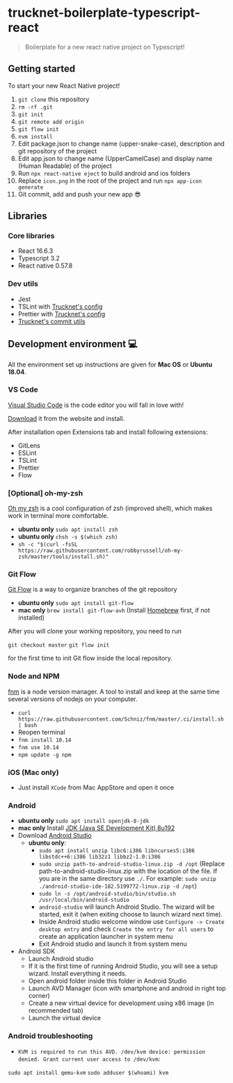 # trucknet-boilerplate-typescript-react

> Boilerplate for a new react native project on Typescript!

## Getting started

To start your new React Native project!

1. `git clone` this repository
2. `rm -rf .git`
3. `git init`
4. `git remote add origin`
5. `git flow init`
6. `nvm install`
7. Edit package.json to change name (upper-snake-case), description and git repository of the project
8. Edit app.json to change name (UpperCamelCase) and display name (Human Readable) of the project
9. Run `npx react-native eject` to build android and ios folders
10. Replace `icon.png` in the root of the project and run `npx app-icon generate`
11. Git commit, add and push your new app 😎

## Libraries

### Core libraries

- React 16.6.3
- Typescript 3.2
- React native 0.57.8

### Dev utils

- Jest
- TSLint with [Trucknet's config](https://github.com/trucknet-io/tslint-config-trucknet-io)
- Prettier with [Trucknet's config](https://github.com/trucknet-io/prettier-config-trucknet-io)
- [Trucknet's commit utils](https://github.com/trucknet-io/trucknet-commit)

## Development environment 💻

All the environment set up instructions are given for **Mac OS** or **Ubuntu 18.04**.

### VS Code

[Visual Studio Code](https://code.visualstudio.com/) is the code editor you will fall in love with!

[Download](https://code.visualstudio.com/#alt-downloads) it from the website and install.

After installation open Extensions tab and install following extensions:

- GitLens
- ESLint
- TSLint
- Prettier
- Flow

### [Optional] oh-my-zsh

[Oh my zsh](https://github.com/robbyrussell/oh-my-zsh) is a cool configuration of zsh (improved shell), which makes work in terminal more comfortable.

- **ubuntu only** `sudo apt install zsh`
- **ubuntu only** `chsh -s $(which zsh)`
- `sh -c "$(curl -fsSL https://raw.githubusercontent.com/robbyrussell/oh-my-zsh/master/tools/install.sh)"`

### Git Flow

[Git Flow](https://danielkummer.github.io/git-flow-cheatsheet/) is a way to organize branches of the git repository

- **ubuntu only** `sudo apt install git-flow`
- **mac only** `brew install git-flow-avh` (Install [Homebrew](https://brew.sh) first, if not installed)

After you will clone your working repository, you need to run

`git checkout master`
`git flow init`

for the first time to init Git flow inside the local repository.

### Node and NPM

[fnm](https://github.com/Schniz/fnm) is a node version manager. A tool to install and keep at the same time several versions of nodejs on your computer.

- `curl https://raw.githubusercontent.com/Schniz/fnm/master/.ci/install.sh | bash`
- Reopen terminal
- `fnm install 10.14`
- `fnm use 10.14`
- `npm update -g npm`

### iOS (Mac only)

- Just install `XCode` from Mac AppStore and open it once

### Android

- **ubuntu only** `sudo apt install openjdk-8-jdk`
- **mac only** Install [JDK (Java SE Development Kit) 8u192](https://www.oracle.com/technetwork/java/javase/downloads/jdk8-downloads-2133151.html)
- Download [Android Studio](https://developer.android.com/studio/)
  - **ubuntu only**:
    - `sudo apt install unzip libc6:i386 libncurses5:i386 libstdc++6:i386 lib32z1 libbz2-1.0:i386`
    - `sudo unzip path-to-android-studio-linux.zip -d /opt` (Replace path-to-android-studio-linux.zip with the location of the file. If you are in the same directory use `./`. For example: `sudo unzip ./android-studio-ide-182.5199772-linux.zip -d /opt`)
    - `sudo ln -s /opt/android-studio/bin/studio.sh /usr/local/bin/android-studio`
    - `android-studio` will launch Android Studio. The wizard will be started, exit it (when exiting choose to launch wizard next time).
    - Inside Android studio welcome window use `Configure -> Create desktop entry` and check `Create the entry for all users` to create an application launcher in system menu
    - Exit Android studio and launch it from system menu
- Android SDK
  - Launch Android studio
  - If it is the first time of running Android Studio, you will see a setup wizard. Install everything it needs.
  - Open android folder inside this folder in Android Studio
  - Launch AVD Manager (icon with smartphone and android in right top corner)
  - Create a new virtual device for development using x86 image (in recommended tab)
  - Launch the virtual device

### Android troubleshooting

- `KVM is required to run this AVD. /dev/kvm device: permission denied. Grant current user access to /dev/kvm`:

`sudo apt install qemu-kvm`
`sudo adduser $(whoami) kvm`
